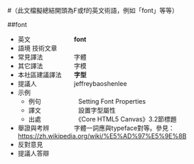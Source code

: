 #（此文檔擬總結開頭為F或f的英文術語，例如「font」等等）

##font

* 英文　　　　　　　**font**
* 語境              技術文章
* 常見譯法　　　　　字體
* 其它譯法　　　　　字模
* 本社區建議譯法　　**字型**
* 提議人　　　　　　jeffreybaoshenlee
* 示例
  * 例句　　　　　　Setting Font Properties
  * 譯文　　　　　　設置字型屬性
  * 出處　　　　　　《Core HTML5 Canvas》3.2節標題
* 舉證與考辨　　　　字體一詞應與typeface對等。參見：https://zh.wikipedia.org/wiki/%E5%AD%97%E5%9E%8B
* 反對意見　　　　　
* 提議人答辯        
